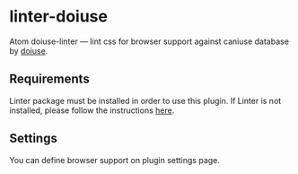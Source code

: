 # linter-doiuse

Atom doiuse-linter — lint css for browser support against caniuse database by
[doiuse](https://github.com/anandthakker/doiuse).

## Requirements
Linter package must be installed in order to use this plugin. If Linter is not installed, please follow the instructions [here](https://github.com/AtomLinter/Linter).

## Settings
You can define browser support on plugin settings page.
